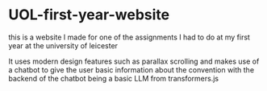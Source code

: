 # UOL-first-year-website
this is a website I made for one of the assignments I had to do at my first year at the university of leicester

It uses modern design features such as parallax scrolling and makes use of a chatbot to give the user basic information about the convention with the backend of the chatbot being a basic LLM from transformers.js
